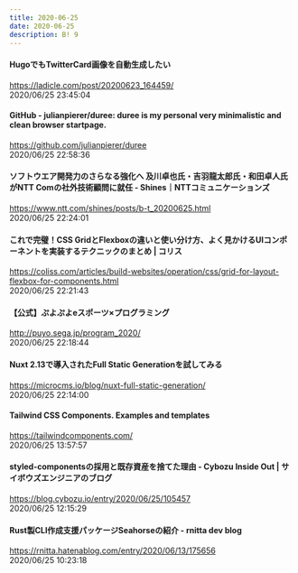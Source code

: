 ```yaml
---
title: 2020-06-25
date: 2020-06-25
description: B! 9
---
```


#### HugoでもTwitterCard画像を自動生成したい
https://ladicle.com/post/20200623_164459/<br>
2020/06/25 23:45:04<br>


#### GitHub - julianpierer/duree: duree is my personal very minimalistic and clean browser startpage.
https://github.com/julianpierer/duree<br>
2020/06/25 22:58:36<br>


#### ソフトウエア開発力のさらなる強化へ  及川卓也氏・吉羽龍太郎氏・和田卓人氏がNTT Comの社外技術顧問に就任 - Shines｜NTTコミュニケーションズ
https://www.ntt.com/shines/posts/b-t_20200625.html<br>
2020/06/25 22:24:01<br>


#### これで完璧！CSS GridとFlexboxの違いと使い分け方、よく見かけるUIコンポーネントを実装するテクニックのまとめ | コリス
https://coliss.com/articles/build-websites/operation/css/grid-for-layout-flexbox-for-components.html<br>
2020/06/25 22:21:43<br>


#### 【公式】ぷよぷよeスポーツ×プログラミング
http://puyo.sega.jp/program_2020/<br>
2020/06/25 22:18:44<br>


#### Nuxt 2.13で導入されたFull Static Generationを試してみる
https://microcms.io/blog/nuxt-full-static-generation/<br>
2020/06/25 22:14:00<br>


#### Tailwind CSS Components. Examples and templates
https://tailwindcomponents.com/<br>
2020/06/25 13:57:57<br>


#### styled-componentsの採用と既存資産を捨てた理由 - Cybozu Inside Out | サイボウズエンジニアのブログ
https://blog.cybozu.io/entry/2020/06/25/105457<br>
2020/06/25 12:15:29<br>


#### Rust製CLI作成支援パッケージSeahorseの紹介 - rnitta dev blog
https://rnitta.hatenablog.com/entry/2020/06/13/175656<br>
2020/06/25 10:23:18<br>


